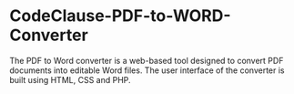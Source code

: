 # CodeClause-PDF-to-WORD-Converter
The PDF to Word converter is a web-based tool designed to convert PDF documents into editable Word files. The user interface of the converter is built using HTML, CSS and PHP. 
